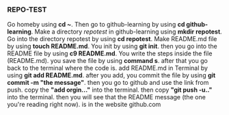 ### REPO-TEST
Go homeby using **cd ~**.
Then go to github-learning by using **cd github-learning**.
Make a directory _repotest_ in github-learning using **mkdir repotest**.
Go into the directory repotest by using **cd repotest**.
Make README.md file by using **touch README.md**.
You init by using **git init**.
then you go into the README file by using **c9 README.md**.
You write the steps inside the file (README.md).
you save the file by using **command s**.
after that you go back to the terminal where the code is.
add README.md in Terminal by using **git add README.md**.
after you add, you commit the file by using **git commit -m "the message"**.
then you go to github and use the link from push.
copy the **"add orgin..."** into the terminal.
then copy **"git push -u.."** into the terminal.
then you will see that the README message (the one you're reading right now).   is in the website github.com